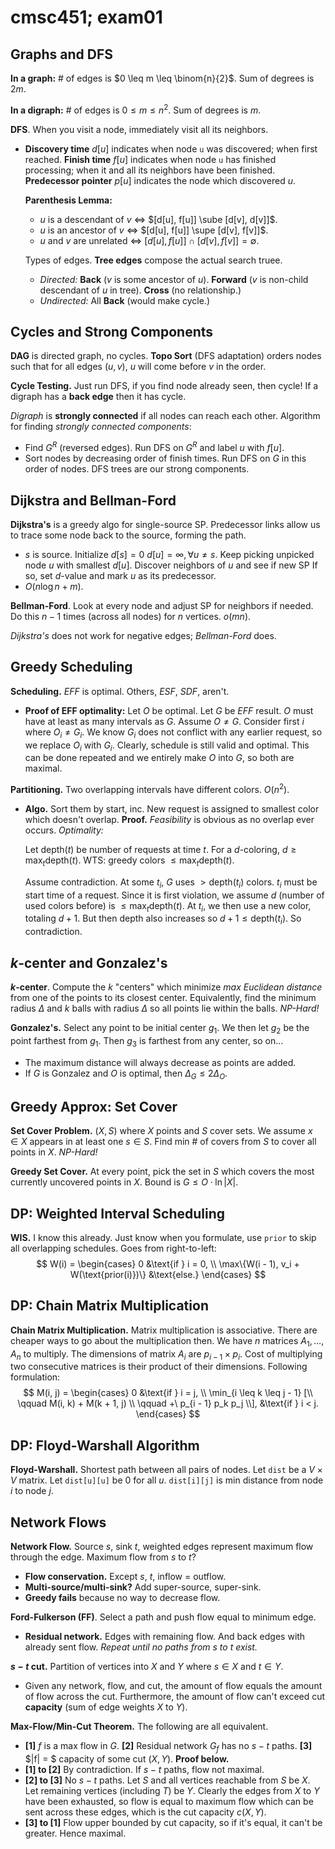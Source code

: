 # 	cmsc451; exam01

## Graphs and DFS

**In a graph:** # of edges is $0 \leq m \leq \binom{n}{2}$. Sum of degrees is $2m$.

**In a digraph:** # of edges is $0 \leq m \leq n^2$. Sum of degrees is $m$.

**DFS**. When you visit a node, immediately visit all its neighbors.

- **Discovery time** $d[u]$ indicates when node `u` was discovered; when first reached. **Finish time** $f[u]$ indicates when node `u` has finished processing; when it and all its neighbors have been finished. **Predecessor pointer** $p[u]$ indicates the node which discovered $u$.

  **Parenthesis Lemma:**

  - $u$ is a descendant of $v$ $\Leftrightarrow$ $[d[u], f[u]] \sube [d[v], d[v]]$.
  - $u$ is an ancestor of $v$ $\Leftrightarrow$ $[d[u], f[u]] \supe [d[v], f[v]]$.
  - $u$ and $v$ are unrelated $\Leftrightarrow$ $[d[u], f[u]] \cap [d[v], f[v]] = \emptyset$.

  Types of edges. **Tree edges** compose the actual search truee.

  - *Directed:* **Back** ($v$ is some ancestor of $u$). **Forward** ($v$ is non-child descendant of $u$ in tree). **Cross** (no relationship.)
  - *Undirected:* All **Back** (would make cycle.)

## Cycles and Strong Components

**DAG** is directed graph, no cycles. **Topo Sort** (DFS adaptation) orders nodes such that for all edges $(u, v)$, $u$ will come before $v$ in the order.

**Cycle Testing.** Just run DFS, if you find node already seen, then cycle! If a digraph has a **back edge** then it has cycle.

*Digraph* is **strongly connected** if all nodes can reach each other. Algorithm for finding *strongly connected components*:

- Find $G^R$ (reversed edges). Run DFS on $G^R$ and label $u$ with $f[u]$.
- Sort nodes by decreasing order of finish times. Run DFS on $G$ in this order of nodes. DFS trees are our strong components.

## Dijkstra and Bellman-Ford

**Dijkstra's** is a greedy algo for single-source SP. Predecessor links allow us to trace some node back to the source, forming the path.

- $s$ is source. Initialize $d[s] = 0$ $d[u] = \infty, \forall u \neq s$. Keep picking unpicked node $u$ with smallest $d[u]$. Discover neighbors of $u$ and see if new SP If so, set $d$-value and mark $u$ as its predecessor.
- $O(n \log n + m)$.

**Bellman-Ford**. Look at every node and adjust SP for neighbors if needed. Do this $n - 1$ times (across all nodes) for $n$ vertices. $o(mn)$.

*Dijkstra's* does not work for negative edges; *Bellman-Ford* does.

## Greedy Scheduling

**Scheduling.** *EFF* is optimal. Others, *ESF*, *SDF*, aren't.

- **Proof of EFF optimality:** Let $O$ be optimal. Let $G$ be *EFF* result. $O$ must have at least as many intervals as $G$. Assume $O \neq G$. Consider first $i$ where $O_i \neq G_i$. We know $G_i$ does not conflict with any earlier request, so we replace $O_i$ with $G_i$. Clearly, schedule is still valid and optimal. This can be done repeated and we entirely make $O$ into $G$, so both are maximal.

**Partitioning.** Two overlapping intervals have different colors. $O(n^2)$.

- **Algo.** Sort them by start, inc. New request is assigned to smallest color which doesn't overlap. **Proof.** *Feasibility* is obvious as no overlap ever occurs. *Optimality:* 

  Let $\text{depth}(t)$ be number of requests at time $t$. For a $d$-coloring, $d \geq \max_{t} \text{depth}(t)$. WTS: greedy colors $\leq \max_t \text{depth}(t)$.

  Assume contradiction. At some $t_i$, $G$ uses $> \text{depth}(t_i)$ colors. $t_i$ must be start time of a request. Since it is first violation, we assume $d$ (number of used colors before) is $\leq \max_t \text{depth}(t)$. At $t_i$, we then use a new color, totaling $d + 1$. But then depth also increases so $d + 1 \leq \text{depth}(t_i)$. So contradiction.

## $k$-center and Gonzalez's

**$k$-center**. Compute the $k$ "centers" which minimize *max Euclidean distance* from one of the points to its closest center. Equivalently, find the minimum radius $\Delta$ and $k$ balls with radius $\Delta$ so all points lie within the balls. *NP-Hard!*

**Gonzalez's.** Select any point to be initial center $g_1$. We then let $g_2$ be the point farthest from $g_1$. Then $g_3$ is farthest from any center, so on...

- The maximum distance will always decrease as points are added.
- If $G$ is Gonzalez and $O$ is optimal, then $\Delta_G \leq 2 \Delta_O$.

## Greedy Approx: Set Cover

**Set Cover Problem.** $(X, S)$ where $X$ points and $S$ cover sets. We assume $x \in X$ appears in at least one $s \in S$. Find min # of covers from $S$ to cover all points in $X$. *NP-Hard!*

**Greedy Set Cover.** At every point, pick the set in $S$ which covers the most currently uncovered points in $X$. Bound is $G \leq O \cdot \ln |X|$.

## DP: Weighted Interval Scheduling

**WIS.** I know this already. Just know when you formulate, use `prior` to skip all overlapping schedules. Goes from right-to-left:
$$
W(i) = \begin{cases}
	0 &\text{if } i = 0, \\
	\max\{W(i - 1), v_i + W(\text{prior(i)})\}
		&\text{else.}
\end{cases}
$$

## DP: Chain Matrix Multiplication

**Chain Matrix Multiplication.** Matrix multiplication is associative. There are cheaper ways to go about the multiplication then. We have $n$ matrices $A_1, \dots, A_n$ to multiply. The dimensions of matrix $A_i$ are $p_{i - 1} \times p_{i}$. Cost of multiplying two consecutive matrices is their product of their dimensions. Following formulation:
$$
M(i, j) = \begin{cases}
0	&\text{if } i = j, \\
\min_{i \leq k \leq j - 1} [\\
	\qquad M(i, k) + M(k + 1, j) \\
	\qquad +\ p_{i - 1} p_k p_j \\],
	&\text{if } i < j.
\end{cases}
$$
## 

## DP: Floyd-Warshall Algorithm

**Floyd-Warshall.** Shortest path between all pairs of nodes. Let `dist` be a $V\times V$ matrix. Let `dist[u][u]` be $0$ for all $u$. `dist[i][j]` is min distance from node $i$ to node $j$.

 ## Network Flows

**Network Flow.** Source $s$, sink $t$, weighted edges represent maximum flow through the edge. Maximum flow from $s$ to $t$?

- **Flow conservation.** Except $s$, $t$, inflow $=$ outflow.
- **Multi-source/multi-sink?** Add super-source, super-sink.
- **Greedy fails** because no way to decrease flow.

**Ford-Fulkerson (FF)**. Select a path and push flow equal to minimum edge.

- **Residual network.** Edges with remaining flow. And back edges with already sent flow. *Repeat until no paths from $s$ to $t$ exist.*

**$s-t$ cut.** Partition of vertices into $X$ and $Y$ where $s \in X$ and $t \in Y$.

- Given any network, flow, and cut, the amount of flow equals the amount of flow across the cut. Furthermore, the amount of flow can't exceed cut **capacity** (sum of edge weights $X$ to $Y$).

**Max-Flow/Min-Cut Theorem.** The following are all equivalent.

- **[1]** $f$ is a max flow in $G$. **[2]** Residual network $G_f$ has no $s-t$ paths. **[3]** $|f| = $ capacity of some cut $(X, Y)$. **Proof below.**
- **[1] to [2]** By contradiction. If $s-t$ paths, flow not maximal.
- **[2] to [3]** No $s-t$ paths. Let $S$ and all vertices reachable from $S$ be $X$. Let remaining vertices (including $T$) be $Y$. Clearly the edges from $X$ to $Y$ have been exhausted, so flow is equal to maximum flow which can be sent across these edges, which is the cut capacity $c(X, Y)$.
- **[3] to [1]** Flow upper bounded by cut capacity, so if it's equal, it can't be greater. Hence maximal.